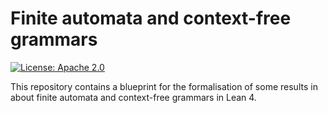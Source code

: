 # Finite automata and context-free grammars

[![License: Apache 2.0](https://img.shields.io/badge/License-Apache_2.0-lightblue.svg)](https://opensource.org/licenses/Apache-2.0)

This repository contains a blueprint for the formalisation of some results in about finite automata and context-free grammars in Lean 4.

